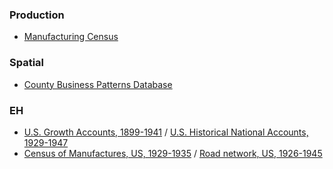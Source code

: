 

### Production

- [Manufacturing Census](https://www.census.gov/econ/manufacturing.html)

### Spatial

- [County Business Patterns Database](http://www.fpeckert.me/cbp/)

### EH

- [U.S. Growth Accounts, 1899-1941](https://pieterwoltjer.com/2019/05/03/dataset-u-s-growth-accounts-1899-1941/) / [U.S. Historical National Accounts, 1929-1947](https://pieterwoltjer.com/2017/03/25/dataset-u-s-historical-national-accounts-1929-1947/)
- [Census of Manufactures, US, 1929-1935](http://www.columbia.edu/~mm3509/data.html) / [Road network, US, 1926-1945](http://www.columbia.edu/~mm3509/data.html)

